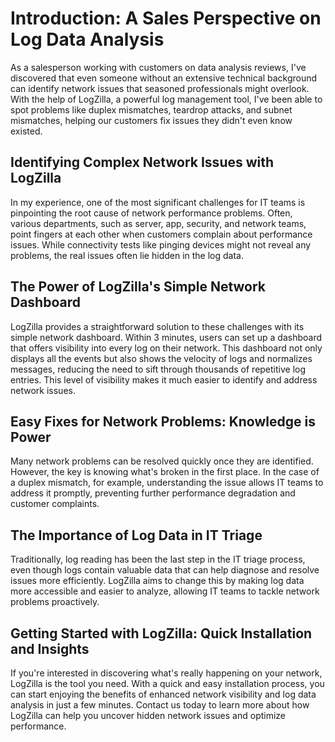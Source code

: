# Introduction: A Sales Perspective on Log Data Analysis

As a salesperson working with customers on data analysis reviews, I've discovered that even someone without an extensive technical background can identify network issues that seasoned professionals might overlook. With the help of LogZilla, a powerful log management tool, I've been able to spot problems like duplex mismatches, teardrop attacks, and subnet mismatches, helping our customers fix issues they didn't even know existed.

## Identifying Complex Network Issues with LogZilla

In my experience, one of the most significant challenges for IT teams is pinpointing the root cause of network performance problems. Often, various departments, such as server, app, security, and network teams, point fingers at each other when customers complain about performance issues. While connectivity tests like pinging devices might not reveal any problems, the real issues often lie hidden in the log data.

## The Power of LogZilla's Simple Network Dashboard

LogZilla provides a straightforward solution to these challenges with its simple network dashboard. Within 3 minutes, users can set up a dashboard that offers visibility into every log on their network. This dashboard not only displays all the events but also shows the velocity of logs and normalizes messages, reducing the need to sift through thousands of repetitive log entries. This level of visibility makes it much easier to identify and address network issues.

## Easy Fixes for Network Problems: Knowledge is Power

Many network problems can be resolved quickly once they are identified. However, the key is knowing what's broken in the first place. In the case of a duplex mismatch, for example, understanding the issue allows IT teams to address it promptly, preventing further performance degradation and customer complaints.

## The Importance of Log Data in IT Triage

Traditionally, log reading has been the last step in the IT triage process, even though logs contain valuable data that can help diagnose and resolve issues more efficiently. LogZilla aims to change this by making log data more accessible and easier to analyze, allowing IT teams to tackle network problems proactively.

## Getting Started with LogZilla: Quick Installation and Insights

If you're interested in discovering what's really happening on your network, LogZilla is the tool you need. With a quick and easy installation process, you can start enjoying the benefits of enhanced network visibility and log data analysis in just a few minutes. Contact us today to learn more about how LogZilla can help you uncover hidden network issues and optimize performance.

‍